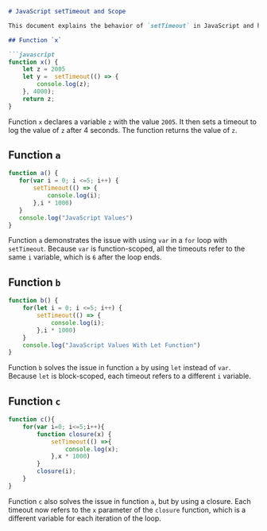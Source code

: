 ```markdown
# JavaScript setTimeout and Scope

This document explains the behavior of `setTimeout` in JavaScript and how it interacts with different variable scopes.

## Function `x`

```javascript
function x() {
    let z = 2005
    let y =  setTimeout(() => {
        console.log(z);
    }, 4000);
    return z;
}
```

Function `x` declares a variable `z` with the value `2005`. It then sets a timeout to log the value of `z` after 4 seconds. The function returns the value of `z`.

## Function `a`

```javascript
function a() {
   for(var i = 0; i <=5; i++) {
       setTimeout(() => {
           console.log(i);
       },i * 1000)
   }
   console.log("JavaScript Values")
}
```

Function `a` demonstrates the issue with using `var` in a `for` loop with `setTimeout`. Because `var` is function-scoped, all the timeouts refer to the same `i` variable, which is `6` after the loop ends.

## Function `b`

```javascript
function b() {
    for(let i = 0; i <=5; i++) {
        setTimeout(() => {
            console.log(i);
        },i * 1000)
    }
    console.log("JavaScript Values With Let Function")
}
```

Function `b` solves the issue in function `a` by using `let` instead of `var`. Because `let` is block-scoped, each timeout refers to a different `i` variable.

## Function `c`

```javascript
function c(){
    for(var i=0; i<=5;i++){
        function closure(x) {
            setTimeout(() =>{
                console.log(x);
            },x * 1000)
        }
        closure(i);
    }
}
```

Function `c` also solves the issue in function `a`, but by using a closure. Each timeout now refers to the `x` parameter of the `closure` function, which is a different variable for each iteration of the loop.
```
